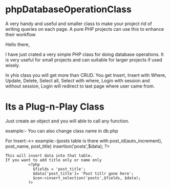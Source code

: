 # phpDatabaseOperationClass
A very handy and useful and smaller class to make your project rid of writing queries on each page. A pure PHP projects can use this to enhance their workflow


Hello there,

I have just crated a very simple PHP class for doing database operations. It is very useful for small projects and can suitable for larger projects if used wisely.

In yhis class you will get more than CRUD.
You get Insert, Insert with Where, Update, Delete, Select all, Select with where, Login with session and without session, Login will redirect to last page where user came from.

# Its a Plug-n-Play Class

Just create an object and you will able to call any function.

example:-
        <?php
          include 'path/to/file/db.php
          $object = new PratikDbClass("hostname","mysqlUser","mysqlPassword","DBname");
        ?>
        You can also change class name in db.php
        
For Insert:->>
    example:-(posts table is there with post_id(auto_increment), post_name, post_title)
              <?php 
                $data['post_name']= 'Post name gone here';
                $data['post_title']= 'Post title gone here';
                $con->insertion('posts',$data);
              ?>
              
    This will insert data into that table.
    If you want to add title only or name only
              <?php 
                $fields = 'post_title';
                $data['post_title']= 'Post titlr gone here';
                $con->insert_selection('posts',$fields, $data);
              ?>


